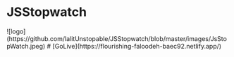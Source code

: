 <h1>JSStopwatch</h1>
![logo](https://github.com/lalitUnstopable/JSStopwatch/blob/master/images/JsStopWatch.jpeg)
# [GoLive](https://flourishing-faloodeh-baec92.netlify.app/)

